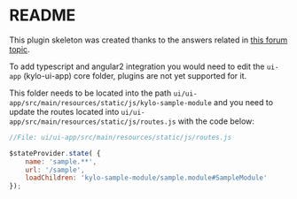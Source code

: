 # README

This plugin skeleton was created thanks to the answers related in [this forum topic](https://groups.google.com/d/msg/kylo-community/wWifXEw-J5o/tlRD6bF-AgAJ).

To add typescript and angular2 integration you would need to edit the `ui-app` (kylo-ui-app) core folder, plugins are not yet supported for it.

This folder needs to be located into the path `ui/ui-app/src/main/resources/static/js/kylo-sample-module` and you need to update the routes located into `ui/ui-app/src/main/resources/static/js/routes.js` with the code below:

```javascript
//File: ui/ui-app/src/main/resources/static/js/routes.js

$stateProvider.state( {
	name: 'sample.**',
	url: '/sample',
	loadChildren: 'kylo-sample-module/sample.module#SampleModule'
});
```